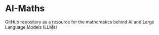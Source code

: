 # AI-Maths
GitHub repository as a resource for the mathematics behind AI and Large Language Models (LLMs)
